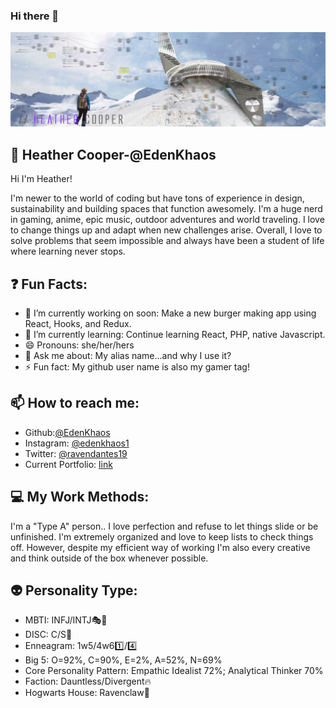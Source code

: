 ### Hi there 👋
![image](https://github.com/EdenKhaos/EdenKhaos/blob/main/assets/githubintro.jpg)
<!--
**EdenKhaos/EdenKhaos** is a ✨ _special_ ✨ repository because its `README.md` (this file) appears on your GitHub profile.

- 👯 I’m looking to collaborate on ...
- 🤔 I’m looking for help with ...
Here are some ideas to get you started:-->
## 🦄 Heather Cooper-@EdenKhaos

Hi I'm Heather!

I'm newer to the world of coding but have tons of experience in design, sustainability and building spaces that function awesomely.  I'm a huge nerd in gaming, anime, epic music, outdoor adventures and world traveling. I love to change things up and adapt when new challenges arise. Overall, I love to solve problems that seem impossible and always have been a student of life where learning never stops.

## ❓ Fun Facts:

- 🔭 I’m currently working on soon: Make a new burger making app using React, Hooks, and Redux.
- 🌱 I’m currently learning: Continue learning React, PHP, native Javascript.
- 😄 Pronouns: she/her/hers
- 💬 Ask me about: My alias name...and why I use it?
- ⚡ Fun fact: My github user name is also my gamer tag!

## 📫 How to reach me:
- Github:[@EdenKhaos](https://github.com/Edehttps://www.instagram.com/edenkhaos1/nKhaos) 
- Instagram: [@edenkhaos1](https://github.com/EdenKhaos) 
- Twitter: [@ravendantes19](https://twitter.com/ravendantes19) 
- Current Portfolio: [link](https://react-portfolio-heatherc.netlify.app/)

## 💻 My Work Methods:

I'm a "Type A" person.. I love perfection and refuse to let things slide or be unfinished. I'm extremely organized and love to keep lists to check things off. However, despite my efficient way of working I'm also every creative and think outside of the box whenever possible. 

## 👽 Personality Type:

- MBTI: INFJ/INTJ🎭🧐
- DISC: C/S🥧
- Enneagram: 1w5/4w61️⃣/4️⃣
- Big 5: O=92%, C=90%, E=2%, A=52%, N=69%
- Core Personality Pattern: Empathic Idealist 72%; Analytical Thinker 70%
- Faction: Dauntless/Divergent🔥
- Hogwarts House: Ravenclaw🦅





